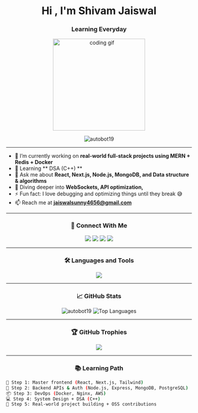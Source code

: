 <h1 align="center">Hi , I'm Shivam Jaiswal</h1>
<h3 align="center">Learning Everyday</h3>

<p align="center">
  <img src="https://media0.giphy.com/media/v1.Y2lkPTc5MGI3NjExNXplZ3JicW5ydjd4b21nNDFidWVoemMxMXd3cmtpamFneG11ZzMycSZlcD12MV9pbnRlcm5hbF9naWZfYnlfaWQmY3Q9Zw/11KzOet1ElBDz2/giphy.gif" width="250" alt="coding gif" />
</p>

<p align="center">
  <img src="https://komarev.com/ghpvc/?username=autobot19&label=Profile%20views&color=0e75b6&style=flat" alt="autobot19" />
</p>

---

- 🔭 I’m currently working on **real-world full-stack projects using MERN + Redis + Docker**
- 🌱 Learning ** DSA (C++) **
- 💬 Ask me about **React, Next.js, Node.js, MongoDB, and Data structure & algorithms**
- 🧠 Diving deeper into **WebSockets, API optimization,**
- ⚡ Fun fact: I love debugging and optimizing things until they break 😅 
- 📫 Reach me at **jaiswalsunny4656@gmail.com**

---

<h3 align="center">🧩 Connect With Me</h3>
<p align="center">
  <a href="https://twitter.com/quitesaiyan" target="_blank"><img src="https://img.shields.io/twitter/follow/quitesaiyan?logo=twitter&style=for-the-badge" /></a>
  <a href="https://www.linkedin.com/in/shivamjaiswal1/" target="_blank"><img src="https://img.shields.io/badge/LinkedIn-Connect-blue?style=for-the-badge&logo=linkedin" /></a>
  <a href="https://instagram.com/zazwall" target="_blank"><img src="https://img.shields.io/badge/Instagram-Follow-pink?style=for-the-badge&logo=instagram" /></a>
  <a href="https://www.leetcode.com/stl4gy7j7f" target="_blank"><img src="https://img.shields.io/badge/Leetcode-Profile-orange?style=for-the-badge&logo=leetcode" /></a>
</p>

---

<h3 align="center">🛠️ Languages and Tools</h3>

<p align="center">
  <img src="https://skillicons.dev/icons?i=react,tailwind,nodejs,express,typescript,javascript,cpp,html,css,mongodb,mysql,postgres,"/>
</p>

---

<h3 align="center">📈 GitHub Stats</h3>
<p align="center">
  <img src="https://github-readme-stats.vercel.app/api?username=autobot19&show_icons=true&theme=radical" alt="autobot19" />
  <img src="https://github-readme-stats.vercel.app/api/top-langs?username=autobot19&layout=compact&theme=radical" alt="Top Languages" />
</p>

---

<h3 align="center">🏆 GitHub Trophies</h3>
<p align="center">
  <img src="https://github-profile-trophy.vercel.app/?username=autobot19&theme=onestar&row=1&column=6" />
</p>





---

<h3 align="center">📚 Learning Path</h3>

```bash
🧱 Step 1: Master frontend (React, Next.js, Tailwind)
📡 Step 2: Backend APIs & Auth (Node.js, Express, MongoDB, PostgreSQL)
📦 Step 3: DevOps (Docker, Nginx, AWS)
💻 Step 4: System Design + DSA (C++)
🧠 Step 5: Real-world project building + OSS contributions

